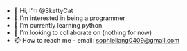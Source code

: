 - 👋 Hi, I’m @SkettyCat
- 👀 I’m interested in being a programmer
- 🌱 I’m currently learning python
- 💞️ I’m looking to collaborate on (nothing for now)
- 📫 How to reach me -  email: sophieliang0409@gmail.com

<!---
SkettyCat/SkettyCat is a ✨ special ✨ repository because its `README.md` (this file) appears on your GitHub profile.
You can click the Preview link to take a look at your changes.
--->
